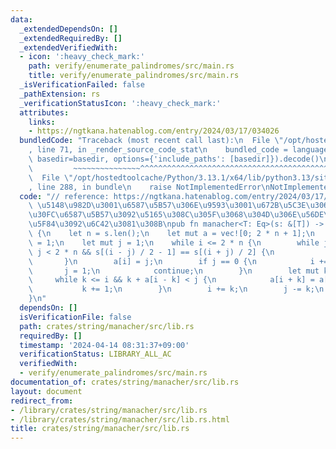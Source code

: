 ```yaml
---
data:
  _extendedDependsOn: []
  _extendedRequiredBy: []
  _extendedVerifiedWith:
  - icon: ':heavy_check_mark:'
    path: verify/enumerate_palindromes/src/main.rs
    title: verify/enumerate_palindromes/src/main.rs
  _isVerificationFailed: false
  _pathExtension: rs
  _verificationStatusIcon: ':heavy_check_mark:'
  attributes:
    links:
    - https://ngtkana.hatenablog.com/entry/2024/03/17/034026
  bundledCode: "Traceback (most recent call last):\n  File \"/opt/hostedtoolcache/Python/3.13.1/x64/lib/python3.13/site-packages/onlinejudge_verify/documentation/build.py\"\
    , line 71, in _render_source_code_stat\n    bundled_code = language.bundle(stat.path,\
    \ basedir=basedir, options={'include_paths': [basedir]}).decode()\n          \
    \         ~~~~~~~~~~~~~~~^^^^^^^^^^^^^^^^^^^^^^^^^^^^^^^^^^^^^^^^^^^^^^^^^^^^^^^^^^^^^^^^^^\n\
    \  File \"/opt/hostedtoolcache/Python/3.13.1/x64/lib/python3.13/site-packages/onlinejudge_verify/languages/rust.py\"\
    , line 288, in bundle\n    raise NotImplementedError\nNotImplementedError\n"
  code: "// reference: https://ngtkana.hatenablog.com/entry/2024/03/17/034026\n///\
    \ \u5148\u982D\u3001\u6587\u5B57\u306E\u9593\u3001\u672B\u5C3E\u306B\u30C0\u30DF\
    \u30FC\u6587\u5B57\u3092\u5165\u308C\u305F\u3068\u304D\u306E\u56DE\u6587\u534A\
    \u5F84\u3092\u6C42\u3081\u308B\npub fn manacher<T: Eq>(s: &[T]) -> Vec<usize>\
    \ {\n    let n = s.len();\n    let mut a = vec![0; 2 * n + 1];\n    let mut i\
    \ = 1;\n    let mut j = 1;\n    while i <= 2 * n {\n        while j < i && i +\
    \ j < 2 * n && s[(i - j) / 2 - 1] == s[(i + j) / 2] {\n            j += 2;\n \
    \       }\n        a[i] = j;\n        if j == 0 {\n            i += 1;\n     \
    \       j = 1;\n            continue;\n        }\n        let mut k = 1;\n   \
    \     while k <= i && k + a[i - k] < j {\n            a[i + k] = a[i - k];\n \
    \           k += 1;\n        }\n        i += k;\n        j -= k;\n    }\n    a\n\
    }\n"
  dependsOn: []
  isVerificationFile: false
  path: crates/string/manacher/src/lib.rs
  requiredBy: []
  timestamp: '2024-04-14 08:31:37+09:00'
  verificationStatus: LIBRARY_ALL_AC
  verifiedWith:
  - verify/enumerate_palindromes/src/main.rs
documentation_of: crates/string/manacher/src/lib.rs
layout: document
redirect_from:
- /library/crates/string/manacher/src/lib.rs
- /library/crates/string/manacher/src/lib.rs.html
title: crates/string/manacher/src/lib.rs
---
```

